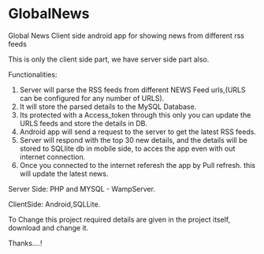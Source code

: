 # GlobalNews
Global News Client side android app for showing news from different rss feeds

This is only the client side part, we have server side part also.

Functionalities:
1. Server will parse the RSS feeds from different NEWS Feed urls,(URLS can be configured for any number of URLS).
2. It will store the parsed details to the MySQL Database.
3. Its protected with a Access_token through this only you can update the URLS feeds and store the details in DB.
4. Android app will send a request to the server to get the latest RSS feeds.
5. Server will respond with the top 30 new details, and the details will be stored to SQLlite db in mobile side, to acces the app even with out internet connection.
6. Once you connected to the internet referesh the app by Pull refresh. this will update the latest news.

Server Side:
PHP and MYSQL - WampServer.

ClientSide:
Android,SQLLite.

To Change this project required details are given in the project itself, download and change it.

Thanks....!

